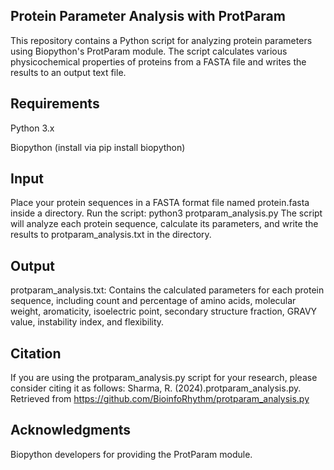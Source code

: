 ## Protein Parameter Analysis with ProtParam
This repository contains a Python script for analyzing protein parameters using Biopython's ProtParam module. The script calculates various physicochemical properties of proteins from a FASTA file and writes the results to an output text file.
## Requirements
Python 3.x

Biopython (install via pip install biopython)

## Input

Place your protein sequences in a FASTA format file named protein.fasta inside a directory.
Run the script:
     python3 protparam_analysis.py
The script will analyze each protein sequence, calculate its parameters, and write the results to protparam_analysis.txt in the directory.

## Output
protparam_analysis.txt: Contains the calculated parameters for each protein sequence, including count and percentage of amino acids, molecular weight, aromaticity, isoelectric point, secondary structure fraction, GRAVY value, instability index, and flexibility.

## Citation
If you are using the protparam_analysis.py script for your research, please consider citing it as follows: Sharma, R. (2024).protparam_analysis.py. Retrieved from https://github.com/BioinfoRhythm/protparam_analysis.py

## Acknowledgments
Biopython developers for providing the ProtParam module.
